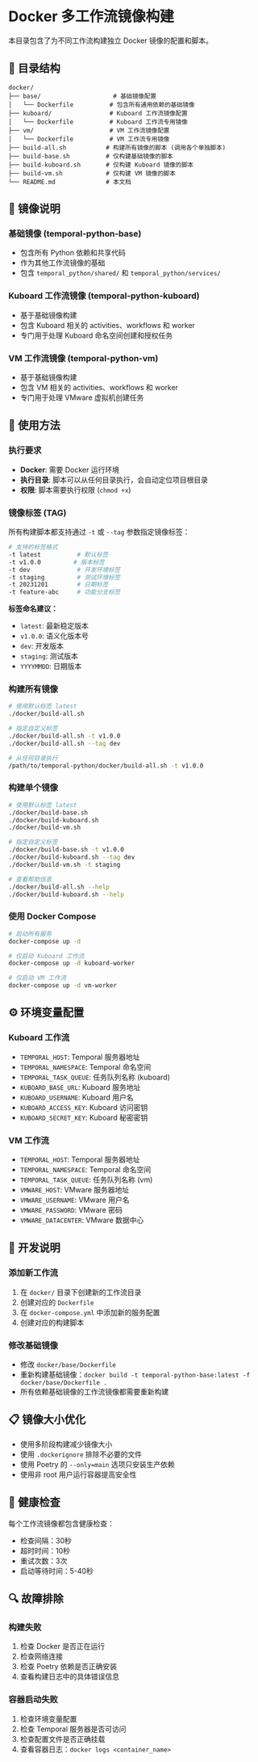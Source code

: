 # Docker 多工作流镜像构建

本目录包含了为不同工作流构建独立 Docker 镜像的配置和脚本。

## 📁 目录结构

```
docker/
├── base/                    # 基础镜像配置
│   └── Dockerfile          # 包含所有通用依赖的基础镜像
├── kuboard/                # Kuboard 工作流镜像配置
│   └── Dockerfile          # Kuboard 工作流专用镜像
├── vm/                     # VM 工作流镜像配置
│   └── Dockerfile          # VM 工作流专用镜像
├── build-all.sh           # 构建所有镜像的脚本 (调用各个单独脚本)
├── build-base.sh          # 仅构建基础镜像的脚本
├── build-kuboard.sh       # 仅构建 Kuboard 镜像的脚本
├── build-vm.sh            # 仅构建 VM 镜像的脚本
└── README.md              # 本文档
```

## 🐳 镜像说明

### 基础镜像 (temporal-python-base)
- 包含所有 Python 依赖和共享代码
- 作为其他工作流镜像的基础
- 包含 `temporal_python/shared/` 和 `temporal_python/services/`

### Kuboard 工作流镜像 (temporal-python-kuboard)
- 基于基础镜像构建
- 包含 Kuboard 相关的 activities、workflows 和 worker
- 专门用于处理 Kuboard 命名空间创建和授权任务

### VM 工作流镜像 (temporal-python-vm)
- 基于基础镜像构建
- 包含 VM 相关的 activities、workflows 和 worker
- 专门用于处理 VMware 虚拟机创建任务

## 🚀 使用方法

### 执行要求
- **Docker**: 需要 Docker 运行环境
- **执行目录**: 脚本可以从任何目录执行，会自动定位项目根目录
- **权限**: 脚本需要执行权限 (`chmod +x`)

### 镜像标签 (TAG)
所有构建脚本都支持通过 `-t` 或 `--tag` 参数指定镜像标签：

```bash
# 支持的标签格式
-t latest          # 默认标签
-t v1.0.0         # 版本标签
-t dev             # 开发环境标签
-t staging         # 测试环境标签
-t 20231201        # 日期标签
-t feature-abc     # 功能分支标签
```

**标签命名建议：**
- `latest`: 最新稳定版本
- `v1.0.0`: 语义化版本号
- `dev`: 开发版本
- `staging`: 测试版本
- `YYYYMMDD`: 日期版本

### 构建所有镜像
```bash
# 使用默认标签 latest
./docker/build-all.sh

# 指定自定义标签
./docker/build-all.sh -t v1.0.0
./docker/build-all.sh --tag dev

# 从任何目录执行
/path/to/temporal-python/docker/build-all.sh -t v1.0.0
```

### 构建单个镜像
```bash
# 使用默认标签 latest
./docker/build-base.sh
./docker/build-kuboard.sh
./docker/build-vm.sh

# 指定自定义标签
./docker/build-base.sh -t v1.0.0
./docker/build-kuboard.sh --tag dev
./docker/build-vm.sh -t staging

# 查看帮助信息
./docker/build-all.sh --help
./docker/build-kuboard.sh --help
```

### 使用 Docker Compose
```bash
# 启动所有服务
docker-compose up -d

# 仅启动 Kuboard 工作流
docker-compose up -d kuboard-worker

# 仅启动 VM 工作流
docker-compose up -d vm-worker
```

## ⚙️ 环境变量配置

### Kuboard 工作流
- `TEMPORAL_HOST`: Temporal 服务器地址
- `TEMPORAL_NAMESPACE`: Temporal 命名空间
- `TEMPORAL_TASK_QUEUE`: 任务队列名称 (kuboard)
- `KUBOARD_BASE_URL`: Kuboard 服务地址
- `KUBOARD_USERNAME`: Kuboard 用户名
- `KUBOARD_ACCESS_KEY`: Kuboard 访问密钥
- `KUBOARD_SECRET_KEY`: Kuboard 秘密密钥

### VM 工作流
- `TEMPORAL_HOST`: Temporal 服务器地址
- `TEMPORAL_NAMESPACE`: Temporal 命名空间
- `TEMPORAL_TASK_QUEUE`: 任务队列名称 (vm)
- `VMWARE_HOST`: VMware 服务器地址
- `VMWARE_USERNAME`: VMware 用户名
- `VMWARE_PASSWORD`: VMware 密码
- `VMWARE_DATACENTER`: VMware 数据中心

## 🔧 开发说明

### 添加新工作流
1. 在 `docker/` 目录下创建新的工作流目录
2. 创建对应的 `Dockerfile`
3. 在 `docker-compose.yml` 中添加新的服务配置
4. 创建对应的构建脚本

### 修改基础镜像
- 修改 `docker/base/Dockerfile`
- 重新构建基础镜像：`docker build -t temporal-python-base:latest -f docker/base/Dockerfile .`
- 所有依赖基础镜像的工作流镜像都需要重新构建

## 📋 镜像大小优化

- 使用多阶段构建减少镜像大小
- 使用 `.dockerignore` 排除不必要的文件
- 使用 Poetry 的 `--only=main` 选项只安装生产依赖
- 使用非 root 用户运行容器提高安全性

## 🏥 健康检查

每个工作流镜像都包含健康检查：
- 检查间隔：30秒
- 超时时间：10秒
- 重试次数：3次
- 启动等待时间：5-40秒

## 🔍 故障排除

### 构建失败
1. 检查 Docker 是否正在运行
2. 检查网络连接
3. 检查 Poetry 依赖是否正确安装
4. 查看构建日志中的具体错误信息

### 容器启动失败
1. 检查环境变量配置
2. 检查 Temporal 服务器是否可访问
3. 检查配置文件是否正确挂载
4. 查看容器日志：`docker logs <container_name>`
